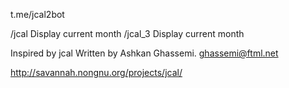 t.me/jcal2bot

/jcal Display current month
/jcal_3 Display current month

Inspired by jcal Written by Ashkan Ghassemi. <ghassemi@ftml.net>

http://savannah.nongnu.org/projects/jcal/
